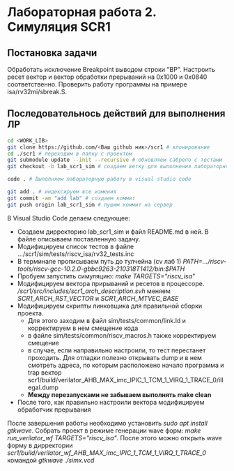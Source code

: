 # Лабораторная работа 2. Симуляция SCR1

## Постановка задачи
Обработать исключение Breakpoint выводом строки "BP". Настроить ресет вектор и вектор обработки прерываний на 0x1000 и 0x0840 соответственно. Проверить работу программы на примере isa/rv32mi/sbreak.S.

## Последовательнось действий для выполнения ЛР

~~~bash
cd <WORK_LIB>
git clone https://github.com/<Ваш github ник>/scr1 # клонирование 
cd ./scr1 # переходим в папку с проектом
git submodule update --init --recursive # обновляем сабрепо с тестами
git checkout -b lab_scr1_sim # создаем ветку для выполнения лабораторной и переходим в нее

code . # Выполняем лабораторную работу в visual studio code

git add . # индексируем все измения
git commit -am "add lab" # создаем коммит
git push origin lab_scr1_sim # пушим коммит на сервер
~~~

В Visual Studio Code делаем следующее:

* Создаем дирректорию lab_scr1_sim и файл README.md в ней. В файле описываем поставленную задачу.
* Модифицируем список тестов в файле .../scr1/sim/tests/riscv_isa/rv32_tests.inc
* В терминале прописываем путь до тулчейна (сv лаб 1) _PATH=.../riscv-tools/riscv-gcc-10.2.0-gbbc9263-210318T1412/bin:$PATH_
* Пробуем запустить симуляцию: _make TARGETS="riscv_isa"_
* Модифицируем вектора прирываний и ресетов в процессоре. _/scr1/src/includes/scr1_arch_description.svh_ меняем _SCR1_ARCH_RST_VECTOR_ и _SCR1_ARCH_MTVEC_BASE_
* Модифицируем скрипты линковщика для правильной сборки проекта.
    * Для этого заходим в файл sim/tests/common/link.ld и корректируем в нем смещение кода
    * в файле sim/tests/common/riscv_macros.h также корректируем смещение
    * в случае, если направильно настроили, то тест перестанет проходить. Для отладки полезно открывать dump и в нем смотреть адреса, по которым расположено начало программа и trap вектор scr1/build/verilator_AHB_MAX_imc_IPIC_1_TCM_1_VIRQ_1_TRACE_0/illegal.dump
    * **Между перезапусками не забываем выполнять make clean**
* После того, как правильно настроили вектора модифицируем обработчик прерывания

После завершения работы необходимо установить _sudo apt install gtkwave_. Собрать проект в режиме генерации wave форм: _make run_verilator_wf TARGETS="riscv_isa"_. После этого можно открыть wave форму в дирректории _scr1/build/verilator_wf_AHB_MAX_imc_IPIC_1_TCM_1_VIRQ_1_TRACE_0_ командой  _gtkwave ./simx.vcd_



